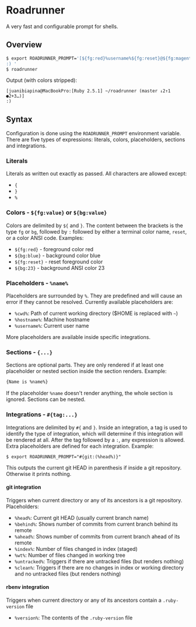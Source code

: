 # Roadrunner

A very fast and configurable prompt for shells.

## Overview

```sh
$ export ROADRUNNER_PROMPT='[${fg:red}%username%${fg:reset}@${fg:magenta}%hostname%${fg:reset}:#{rbenv:${fg:green}[Ruby %version%] }${fg:blue}%cwd%${fg:reset}#{git: ({${fg:magenta}%head%{reset}}{ ${fg:reset}{↓%behind%}{↑%ahead%}}{ {${fg:green}●%index%${fg:reset}}{${fg:red}+%wt%${fg:reset}}{${fg:reset}…%untracked%}{${fg:green}✓%clean%${fg:reset}})})}{reset}]
:) '
$ roadrunner
```

Output (with colors stripped):

```
[juanibiapina@MacBookPro:[Ruby 2.5.1] ~/roadrunner (master ↓2↑1 ●2+3…)]
:) 
```

## Syntax

Configuration is done using the `ROADRUNNER_PROMPT` environment variable. There
are five types of expressions: literals, colors, placeholders, sections and integrations.

### Literals

Literals as written out exactly as passed. All characters are allowed except:

- `{`
- `}`
- `%`

### Colors - `${fg:value}` or `${bg:value}`

Colors are delimited by `${` and `}`. The content between the brackets is the
type `fg` or `bg`, followed by `:` followed by either a terminal color name,
`reset`, or a color ANSI code. Examples:

- `${fg:red}` - foreground color red
- `${bg:blue}` - background color blue
- `${fg:reset}` - reset foreground color
- `${bg:23}` - background ANSI color 23

### Placeholders - `%name%`

Placeholders are surrounded by `%`. They are predefined and will cause an error
if they cannot be resolved. Currently available placeholders are:

- `%cwd%`: Path of current working directory ($HOME is replaced with `~`)
- `%hostname%`: Machine hostname
- `%username%`: Current user name

More placeholders are available inside specific integrations.

### Sections - `{...}`

Sections are optional parts. They are only rendered if at least one placeholder
or nested section inside the section renders. Example:

```sh
{Name is %name%}
```

If the placeholder `%name` doesn't render anything, the whole section is
ignored. Sections can be nested.

### Integrations - `#{tag:...}`

Integrations are delimited by `#{` and `}`. Inside an integration, a tag is used
to identify the type of integration, which will determine if this integration
will be rendered at all. After the tag followed by a `:`, any expression is
allowed. Extra placeholders are defined for each integration.  Example:

```
$ export ROADRUNNER_PROMPT="#{git:(%head%)}"
```

This outputs the current git HEAD in parenthesis if inside a git repository.
Otherwise it prints nothing.

#### git integration

Triggers when current directory or any of its ancestors is a git repository.
Placeholders:

- `%head%`: Current git HEAD (usually current branch name)
- `%behind%`: Shows number of commits from current branch behind its remote
- `%ahead%`: Shows number of commits from current branch ahead of its remote
- `%index%`: Number of files changed in index (staged)
- `%wt%`: Number of files changed in working tree
- `%untracked%`: Triggers if there are untracked files (but renders nothing)
- `%clean%`: Triggers if there are no changes in index or working directory and
  no untracked files (but renders nothing)

#### rbenv integration

Triggers when current directory or any of its ancestors contain a
`.ruby-version` file

- `%version%`: The contents of the `.ruby-version` file
